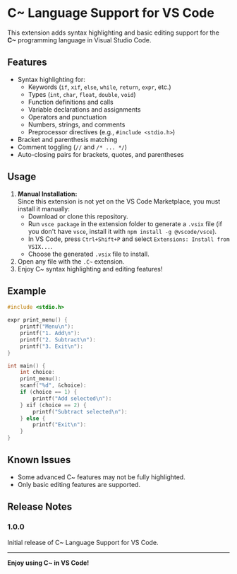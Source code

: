 # C~ Language Support for VS Code

This extension adds syntax highlighting and basic editing support for the **C~** programming language in Visual Studio Code.

## Features

- Syntax highlighting for:
  - Keywords (`if`, `xif`, `else`, `while`, `return`, `expr`, etc.)
  - Types (`int`, `char`, `float`, `double`, `void`)
  - Function definitions and calls
  - Variable declarations and assignments
  - Operators and punctuation
  - Numbers, strings, and comments
  - Preprocessor directives (e.g., `#include <stdio.h>`)
- Bracket and parenthesis matching
- Comment toggling (`//` and `/* ... */`)
- Auto-closing pairs for brackets, quotes, and parentheses

## Usage

1. **Manual Installation:**  
   Since this extension is not yet on the VS Code Marketplace, you must install it manually:
   - Download or clone this repository.
   - Run `vsce package` in the extension folder to generate a `.vsix` file (if you don't have `vsce`, install it with `npm install -g @vscode/vsce`).
   - In VS Code, press `Ctrl+Shift+P` and select `Extensions: Install from VSIX...`.
   - Choose the generated `.vsix` file to install.
2. Open any file with the `.C~` extension.
3. Enjoy C~ syntax highlighting and editing features!

## Example

```c
#include <stdio.h>

expr print_menu() {
    printf("Menu\n"):
    printf("1. Add\n"):
    printf("2. Subtract\n"):
    printf("3. Exit\n"):
}

int main() {
    int choice:
    print_menu():
    scanf("%d", &choice):
    if (choice == 1) {
        printf("Add selected\n"):
    } xif (choice == 2) {
        printf("Subtract selected\n"):
    } else {
        printf("Exit\n"):
    }
}
```

## Known Issues

- Some advanced C~ features may not be fully highlighted.
- Only basic editing features are supported.

## Release Notes

### 1.0.0

Initial release of C~ Language Support for VS Code.

---

**Enjoy using C~ in VS Code!**
